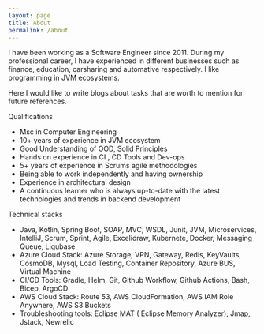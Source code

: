 ```yaml
---
layout: page
title: About
permalink: /about
---
```


I have been working as a Software Engineer since 2011. During my professional career, I have experienced in different businesses such as finance,
education, carsharing and automative respectively. I like programming in JVM ecosystems. 

Here I would like to write blogs about tasks that are worth to mention for future references.


Qualifications

<ul>
<li>Msc in Computer Engineering</li>
<li>10+ years of experience in JVM ecosystem</li>
<li>Good Understanding of OOD, Solid Principles</li>
<li>Hands on experience in CI , CD Tools and Dev-ops</li> 
<li>5+ years of experience in Scrums agile methodologies</li>
<li>Being able to work independently and having ownership</li>
<li>Experience in architectural design</li>
<li>A continuous learner who is always up-to-date with the latest technologies and trends in backend development</li>
</ul>

Technical stacks
<ul>
    <li>Java, Kotlin, Spring Boot, SOAP, MVC, WSDL, Junit, JVM, Microservices, IntelliJ, Scrum, Sprint, Agile, Excelidraw, Kubernete, Docker, Messaging Queue, Liqubase</li>
    <li>Azure Cloud Stack: Azure Storage, VPN, Gateway, Redis, KeyVaults, CosmoDB, Mysql, Load Testing, Container Repository, Azure BUS, Virtual Machine</li>
    <li>CI/CD Tools: Gradle, Helm, Git, Github Workflow, Github Actions, Bash, Bicep, ArgoCD </li>
    <li>AWS Cloud Stack: Route 53, AWS CloudFormation, AWS IAM Role Anywhere, AWS S3 Buckets</li>
    <li>Troubleshooting tools: Eclipse MAT ( Eclipse Memory Analyzer), Jmap, Jstack, Newrelic</li>
</ul>